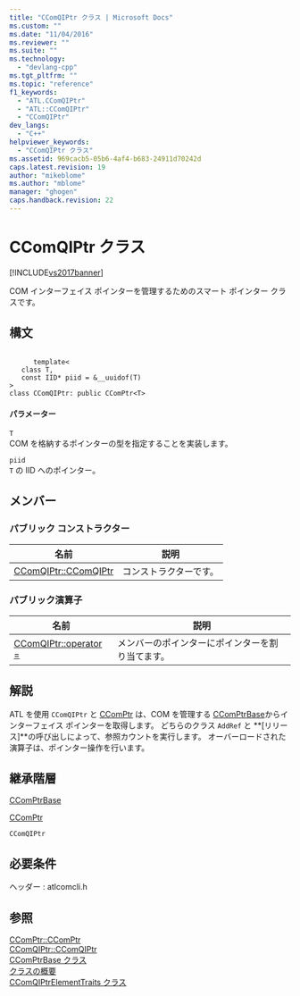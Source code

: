 ```yaml
---
title: "CComQIPtr クラス | Microsoft Docs"
ms.custom: ""
ms.date: "11/04/2016"
ms.reviewer: ""
ms.suite: ""
ms.technology: 
  - "devlang-cpp"
ms.tgt_pltfrm: ""
ms.topic: "reference"
f1_keywords: 
  - "ATL.CComQIPtr"
  - "ATL::CComQIPtr"
  - "CComQIPtr"
dev_langs: 
  - "C++"
helpviewer_keywords: 
  - "CComQIPtr クラス"
ms.assetid: 969cacb5-05b6-4af4-b683-24911d70242d
caps.latest.revision: 19
author: "mikeblome"
ms.author: "mblome"
manager: "ghogen"
caps.handback.revision: 22
---
```

# CComQIPtr クラス
[!INCLUDE[vs2017banner](../../assembler/inline/includes/vs2017banner.md)]

COM インターフェイス ポインターを管理するためのスマート ポインター クラスです。  
  
## 構文  
  
```  
  
      template<  
   class T,  
   const IID* piid = &__uuidof(T)  
>  
class CComQIPtr: public CComPtr<T>  
```  
  
#### パラメーター  
 `T`  
 COM を格納するポインターの型を指定することを実装します。  
  
 `piid`  
 `T` の IID へのポインター。  
  
## メンバー  
  
### パブリック コンストラクター  
  
|名前|説明|  
|--------|--------|  
|[CComQIPtr::CComQIPtr](../Topic/CComQIPtr::CComQIPtr.md)|コンストラクターです。|  
  
### パブリック演算子  
  
|名前|説明|  
|--------|--------|  
|[CComQIPtr::operator \=](../Topic/CComQIPtr::operator%20=.md)|メンバーのポインターにポインターを割り当てます。|  
  
## 解説  
 ATL を使用 `CComQIPtr` と [CComPtr](../../atl/reference/ccomptr-class.md) は、COM を管理する [CComPtrBase](../../atl/reference/ccomptrbase-class.md)からインターフェイス ポインターを取得します。  どちらのクラス `AddRef` と **\[リリース\]**の呼び出しによって、参照カウントを実行します。  オーバーロードされた演算子は、ポインター操作を行います。  
  
## 継承階層  
 [CComPtrBase](../../atl/reference/ccomptrbase-class.md)  
  
 [CComPtr](../../atl/reference/ccomptr-class.md)  
  
 `CComQIPtr`  
  
## 必要条件  
 ヘッダー : atlcomcli.h  
  
## 参照  
 [CComPtr::CComPtr](../Topic/CComPtr::CComPtr.md)   
 [CComQIPtr::CComQIPtr](../Topic/CComQIPtr::CComQIPtr.md)   
 [CComPtrBase クラス](../../atl/reference/ccomptrbase-class.md)   
 [クラスの概要](../../atl/atl-class-overview.md)   
 [CComQIPtrElementTraits クラス](../Topic/CComQIPtrElementTraits%20Class.md)